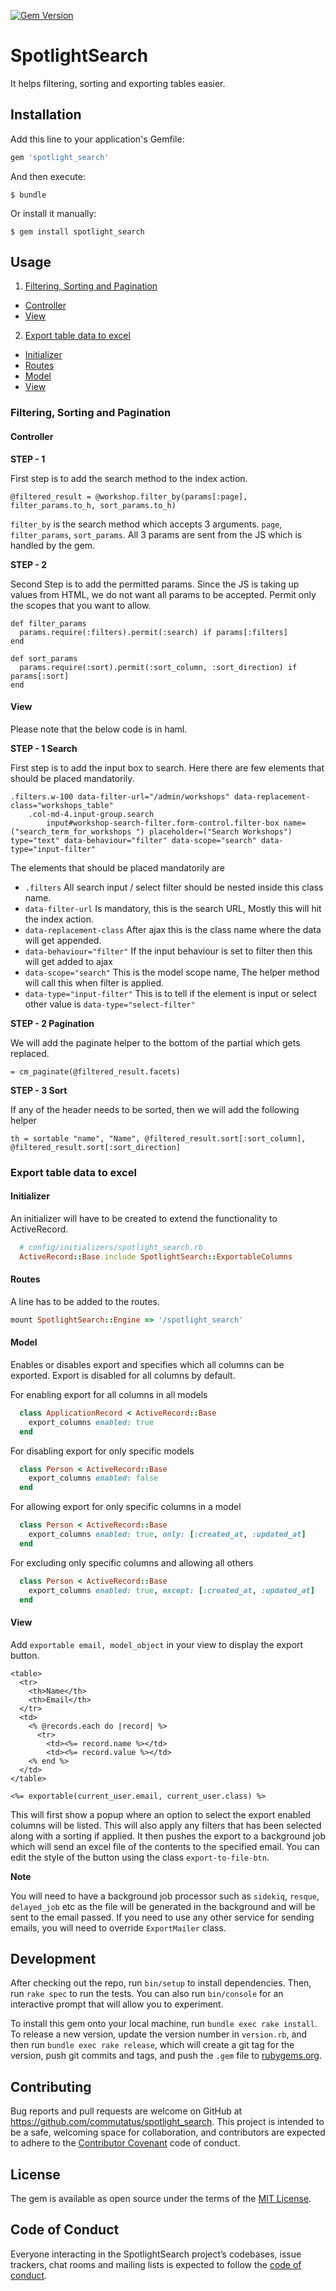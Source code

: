 [![Gem Version](https://badge.fury.io/rb/spotlight_search.svg)](https://badge.fury.io/rb/spotlight_search)

# SpotlightSearch

It helps filtering, sorting and exporting tables easier.

## Installation

Add this line to your application's Gemfile:

```ruby
gem 'spotlight_search'
```

And then execute:

    $ bundle

Or install it manually:

    $ gem install spotlight_search

## Usage

1. [Filtering, Sorting and Pagination](#filtering-sorting-and-pagination)
  * [Controller](#controller)
  * [View](#view)
2. [Export table data to excel](#export-table-data-to-excel)
  * [Initializer](#initializer)
  * [Routes](#Routes)
  * [Model](#model)
  * [View](#export-view)

### Filtering, Sorting and Pagination

#### Controller

**STEP - 1**

First step is to add the search method to the index action.

```
@filtered_result = @workshop.filter_by(params[:page], filter_params.to_h, sort_params.to_h)
```

`filter_by` is the search method which accepts 3 arguments. `page`, `filter_params`, `sort_params`.
All 3 params are sent from the JS which is handled by the gem.

**STEP - 2**

Second Step is to add the permitted params. Since the JS is taking up values from HTML,
we do not want all params to be accepted. Permit only the scopes that you want to allow.

```
def filter_params
  params.require(:filters).permit(:search) if params[:filters]
end

def sort_params
  params.require(:sort).permit(:sort_column, :sort_direction) if params[:sort]
end
```

#### View
Please note that the below code is in haml.

**STEP - 1 Search**

First step is to add the input box to search. Here there are few elements that should be placed mandatorily.

```
.filters.w-100 data-filter-url="/admin/workshops" data-replacement-class="workshops_table"
	.col-md-4.input-group.search
		input#workshop-search-filter.form-control.filter-box name=("search_term_for_workshops ") placeholder=("Search Workshops") type="text" data-behaviour="filter" data-scope="search" data-type="input-filter"
```

The elements that should be placed mandatorily are

  * `.filters` All search input / select filter should be nested inside this class name.
  * `data-filter-url` Is mandatory, this is the search URL, Mostly this will hit the index action.
  * `data-replacement-class` After ajax this is the class name where the data will get appended.
  * `data-behaviour="filter"` If the input behaviour is set to filter then this will get added to ajax
  * `data-scope="search"` This is the model scope name, The helper method will call this when filter is applied.
  * `data-type="input-filter"` This is to tell if the element is input or select other value is `data-type="select-filter"`

**STEP - 2 Pagination**

We will add the paginate helper to the bottom of the partial which gets replaced.
```
= cm_paginate(@filtered_result.facets)
```

**STEP - 3 Sort**

If any of the header needs to be sorted, then we will add the following helper
```
th = sortable "name", "Name", @filtered_result.sort[:sort_column], @filtered_result.sort[:sort_direction]
```

### Export table data to excel

#### Initializer
An initializer will have to be created to extend the functionality to ActiveRecord.

```ruby
  # config/initializers/spotlight_search.rb
  ActiveRecord::Base.include SpotlightSearch::ExportableColumns
```

#### Routes
A line has to be added to the routes.

```ruby
mount SpotlightSearch::Engine => '/spotlight_search'
```

#### Model
Enables or disables export and specifies which all columns can be
exported. Export is disabled for all columns by default.

For enabling export for all columns in all models

```ruby
  class ApplicationRecord < ActiveRecord::Base
    export_columns enabled: true
  end
```

For disabling export for only specific models

```ruby
  class Person < ActiveRecord::Base
    export_columns enabled: false
  end
```

For allowing export for only specific columns in a model

```ruby
  class Person < ActiveRecord::Base
    export_columns enabled: true, only: [:created_at, :updated_at]
  end
```

For excluding only specific columns and allowing all others

```ruby
  class Person < ActiveRecord::Base
    export_columns enabled: true, except: [:created_at, :updated_at]
  end
```

#### <a name="export-view"></a>View

Add `exportable email, model_object` in your view to display the export button.

```html+erb
<table>
  <tr>
    <th>Name</th>
    <th>Email</th>
  </tr>
  <td>
    <% @records.each do |record| %>
      <tr>
        <td><%= record.name %></td>
        <td><%= record.value %></td>
    <% end %>
  </td>
</table>

<%= exportable(current_user.email, current_user.class) %>
```

This will first show a popup where an option to select the export enabled columns will be listed. This will also apply any filters that has been selected along with a sorting if applied. It then pushes the export to a background job which will send an excel file of the contents to the specified email. You can edit the style of the button using the class `export-to-file-btn`.

**Note**

You will need to have a background job processor such as `sidekiq`, `resque`, `delayed_job` etc as the file will be generated in the background and will be sent to the email passed. If you need to use any other service for sending emails, you will need to override `ExportMailer` class.

## Development

After checking out the repo, run `bin/setup` to install dependencies. Then, run `rake spec` to run the tests. You can also run `bin/console` for an interactive prompt that will allow you to experiment.

To install this gem onto your local machine, run `bundle exec rake install`. To release a new version, update the version number in `version.rb`, and then run `bundle exec rake release`, which will create a git tag for the version, push git commits and tags, and push the `.gem` file to [rubygems.org](https://rubygems.org).

## Contributing

Bug reports and pull requests are welcome on GitHub at https://github.com/commutatus/spotlight_search. This project is intended to be a safe, welcoming space for collaboration, and contributors are expected to adhere to the [Contributor Covenant](http://contributor-covenant.org) code of conduct.

## License

The gem is available as open source under the terms of the [MIT License](https://opensource.org/licenses/MIT).

## Code of Conduct

Everyone interacting in the SpotlightSearch project’s codebases, issue trackers, chat rooms and mailing lists is expected to follow the [code of conduct](https://github.com/commutatus/spotlight_search/blob/master/CODE_OF_CONDUCT.md).
